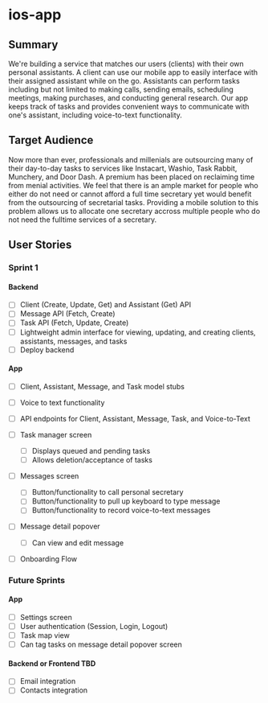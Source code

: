 # ios-app

## Summary
We're building a service that matches our users (clients) with their own personal assistants. A client can use our mobile app to easily interface with their assigned assistant while on the go. Assistants can perform tasks including but not limited to making calls, sending emails, scheduling meetings, making purchases, and conducting general research. Our app keeps track of tasks and provides convenient ways to communicate with one's assistant, including voice-to-text functionality.

## Target Audience
Now more than ever, professionals and millenials are outsourcing many of their day-to-day tasks to services like Instacart, Washio, Task Rabbit, Munchery, and Door Dash. A premium has been placed on reclaiming time from menial activities. We feel that there is an ample market for people who either do not need or cannot afford a full time secretary yet would benefit from the outsourcing of secretarial tasks. Providing a mobile solution to this problem allows us to allocate one secretary accross multiple people who do not need the fulltime services of a secretary.


## User Stories

### Sprint 1

#### Backend
- [ ] Client (Create, Update, Get) and Assistant (Get) API 
- [ ] Message API (Fetch, Create)
- [ ] Task API (Fetch, Update, Create)
- [ ] Lightweight admin interface for viewing, updating, and creating clients, assistants, messages, and tasks
- [ ] Deploy backend

#### App
- [ ] Client, Assistant, Message, and Task model stubs
- [ ] Voice to text functionality
- [ ] API endpoints for Client, Assistant, Message, Task, and Voice-to-Text
- [ ] Task manager screen
   - [ ] Displays queued and pending tasks
   - [ ] Allows deletion/acceptance of tasks
- [ ] Messages screen
   - [ ] Button/functionality to call personal secretary
   - [ ] Button/functionality to pull up keyboard to type message
   - [ ] Button/functionality to record voice-to-text messages
- [ ] Message detail popover
   - [ ] Can view and edit message
- [ ] Onboarding Flow


### Future Sprints

#### App
- [ ] Settings screen
- [ ] User authentication (Session, Login, Logout)
- [ ] Task map view
- [ ] Can tag tasks on message detail popover screen

#### Backend or Frontend TBD
- [ ] Email integration
- [ ] Contacts integration

